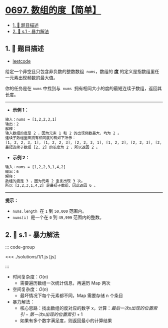 # [0697. 数组的度【简单】](https://github.com/tnotesjs/TNotes.leetcode/tree/main/notes/0697.%20%E6%95%B0%E7%BB%84%E7%9A%84%E5%BA%A6%E3%80%90%E7%AE%80%E5%8D%95%E3%80%91)

<!-- region:toc -->

- [1. 📝 题目描述](#1--题目描述)
- [2. 🎯 s.1 - 暴力解法](#2--s1---暴力解法)

<!-- endregion:toc -->

## 1. 📝 题目描述

- [leetcode](https://leetcode.cn/problems/degree-of-an-array/)

给定一个非空且只包含非负数的整数数组  `nums`，数组的 **度** 的定义是指数组里任一元素出现频数的最大值。

你的任务是在 `nums` 中找到与  `nums`  拥有相同大小的度的最短连续子数组，返回其长度。

---

- **示例 1：**

```txt
输入：nums = [1,2,2,3,1]
输出：2
解释：
输入数组的度是 2 ，因为元素 1 和 2 的出现频数最大，均为 2 。
连续子数组里面拥有相同度的有如下所示：
[1, 2, 2, 3, 1], [1, 2, 2, 3], [2, 2, 3, 1], [1, 2, 2], [2, 2, 3], [2, 2]
最短连续子数组 [2, 2] 的长度为 2 ，所以返回 2 。
```

- **示例 2：**

```txt
输入：nums = [1,2,2,3,1,4,2]
输出：6
解释：
数组的度是 3 ，因为元素 2 重复出现 3 次。
所以 [2,2,3,1,4,2] 是最短子数组，因此返回 6 。
```

---

**提示：**

- `nums.length`  在 `1` 到 `50,000` 范围内。
- `nums[i]`  是一个在 `0` 到 `49,999` 范围内的整数。

## 2. 🎯 s.1 - 暴力解法

::: code-group

<<< ./solutions/1/1.js [js]

:::

- 时间复杂度：$O(n)$
  - 需要遍历数组一次统计信息，再遍历 Map 两次
- 空间复杂度：$O(n)$
  - 最坏情况下每个元素都不同，Map 需要存储 n 个条目
- 暴力解法：
  - 核心思路：找出数组的度对应的数字 x，计算：$最后一次 x 出现的位置索引 - 第一次 x 出现的位置索引 + 1$
  - 如果有多个数字满足度，则返回最小的计算结果
